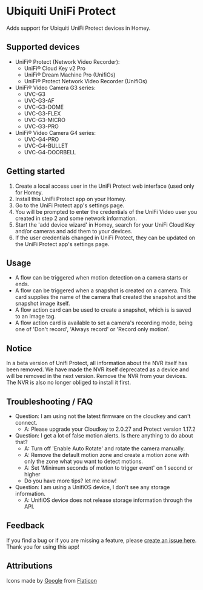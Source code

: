 # Ubiquiti UniFi Protect

Adds support for Ubiquiti UniFi Protect devices in Homey.

## Supported devices

* UniFi® Protect (Network Video Recorder):
	* UniFi® Cloud Key v2 Pro
	* UniFi® Dream Machine Pro (UnifiOs)
	* UniFi® Protect Network Video Recorder (UnifiOs)
* UniFi® Video Camera G3 series:
	* UVC-G3
	* UVC-G3-AF
	* UVC-G3-DOME
	* UVC-G3-FLEX
	* UVC-G3-MICRO
	* UVC-G3-PRO
* UniFi® Video Camera G4 series:
	* UVC-G4-PRO
	* UVC-G4-BULLET
  * UVC-G4-DOORBELL

## Getting started

1. Create a local access user in the UniFi Protect web interface (used only for Homey.
2. Install this UniFi Protect app on your Homey.
3. Go to the UniFi Protect app's settings page.
4. You will be prompted to enter the credentials of the UniFi Video user you created in step 2 and some network information.
5. Start the 'add device wizard' in Homey, search for your UniFi Cloud Key and/or cameras and add them to your devices.
6. If the user credentials changed in UniFi Protect, they can be updated on the UniFi Protect app's settings page.

## Usage

* A flow can be triggered when motion detection on a camera starts or ends.
* A flow can be triggered when a snapshot is created on a camera. This card supplies the name of the camera that created the snapshot and the snapshot image itself.
* A flow action card can be used to create a snapshot, which is is saved to an Image tag.
* A flow action card is available to set a camera's recording mode, being one of 'Don't record', 'Always record' or 'Record only motion'.

## Notice
In a beta version of Unifi Protect, all information about the NVR itself has been removed. We have made the NVR itself deprecated as a device and will be removed in the next version.
Remove the NVR from your devices. The NVR is also no longer obliged to install it first.

## Troubleshooting / FAQ
* Question: I am using not the latest firmware on the cloudkey and can't connect.
    * A: Please upgrade your Cloudkey to 2.0.27 and Protect version 1.17.2
* Question: I get a lot of false motion alerts. Is there anything to do about that?
    * A: Turn off 'Enable Auto Rotate' and rotate the camera manually.
    * A: Remove the default motion zone and create a motion zone with only the zone what you want to detect motions.
    * A: Set 'Minimum seconds of motion to trigger event' on 1 second or higher
    * Do you have more tips? let me know!
* Question: I am using a UnifiOS device, I don't see any storage information.
    * A: UnifiOS device does not release storage information through the API.


## Feedback

If you find a bug or if you are missing a feature, please [create an issue here](https://github.com/steffjenl/com.ubnt.unifi/issues).
Thank you for using this app!

## Attributions

Icons made by [Google](https://www.flaticon.com/authors/google) from [Flaticon](https://www.flaticon.com/)
